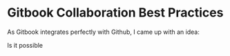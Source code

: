# Gitbook Collaboration Best Practices



As Gitbook integrates perfectly with Github, I came up with an idea:

Is it possible 